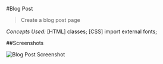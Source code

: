 #Blog Post

>Create a blog post page

_Concepts Used:_ [HTML] classes; [CSS] import external fonts;

##Screenshots

![Blog Post Screenshot](https://github.com/cecdelr/ColtSteele_WebDevCourse/blob/master/Projects/BlogPost/img1.png)